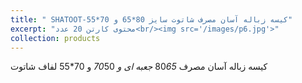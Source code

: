 ```yaml
---
title: " SHATOOT-کیسه زباله آسان مصرف شاتوت سایز 80*65 و 70*55"
excerpt: "محتوی کارتن 20 عدد<br/><img src='/images/p6.jpg'>"
collection: products
---
```


کیسه زباله آسان مصرف 80*65 جعبه ای و 70*50 و 70*55 لفاف شاتوت
